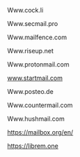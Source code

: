 
Www.cock.li

Www.secmail.pro

Www.mailfence.com

Www.riseup.net

Www.protonmail.com

www.startmail.com

Www.posteo.de

Www.countermail.com

Www.hushmail.com

https://mailbox.org/en/

https://librem.one